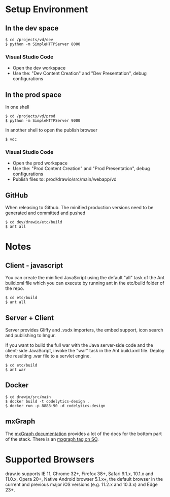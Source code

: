 # Setup Environment
## In the dev space
```
$ cd /projects/vd/dev
$ python -m SimpleHTTPServer 8000
```
### Visual Studio Code
* Open the dev workspace
* Use the: "Dev Content Creation" and "Dev Presentation", debug configurations
## In the prod space
In one shell
```
$ cd /projects/vd/prod
$ python -m SimpleHTTPServer 9000
```
In another shell to open the publish browser
```
$ vdc
```
### Visual Studio Code
* Open the prod workspace
* Use the: "Prod Content Creation" and "Prod Presentation", debug configurations
* Publish files to: prod/drawio/src/main/webapp/vd
## GitHub
When releasing to Github. The minified production versions need to be generated and committed and pushed
```
$ cd dev/drawio/etc/build
$ ant all
```
# Notes
## Client - javascript
You can create the minified JavaScript using the default "all" task of the Ant build.xml file which you can execute by running ant in the etc/build folder of the repo.
```
$ cd etc/build
$ ant all
```
## Server + Client
Server provides Gliffy and .vsdx importers, the embed support, icon search and publishing to Imgur.

If you want to build the full war with the Java server-side code and the client-side JavaScript, invoke the "war" task in the Ant build.xml file. Deploy the resulting .war file to a servlet engine.
```
$ cd etc/build
$ ant war
```
## Docker
```
$ cd drawio/src/main
$ docker build -t codelytics-design .
$ docker run -p 8888:90 -d codelytics-design
```
## mxGraph
The [mxGraph documentation](https://jgraph.github.io/mxgraph/) provides a lot of the docs for the bottom part of the stack. There is an [mxgraph tag on SO](http://stackoverflow.com/questions/tagged/mxgraph).

# Supported Browsers
draw.io supports IE 11, Chrome 32+, Firefox 38+, Safari 9.1.x, 10.1.x and 11.0.x, Opera 20+, Native Android browser 5.1.x+, the default browser in the current and previous major iOS versions (e.g. 11.2.x and 10.3.x) and Edge 23+.
